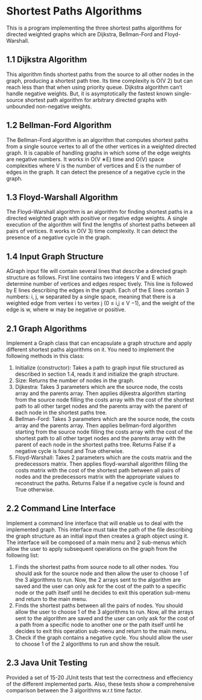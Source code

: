# Shortest Paths Algorithms
This is a program implementing the three shortest paths algorithms for directed  weighted graphs which are Dijkstra, Bellman-Ford and Floyd-Warshall.
## 1.1 Dijkstra Algorithm
 This algorithm finds shortest paths from the source to all other nodes in the graph, producing
 a shortest path tree. Its time complexity is O(V 2) but can reach less than that when using
 priority queue. Dijkstra algorithm can’t handle negative weights. But, it is asymptotically
 the fastest known single-source shortest path algorithm for arbitrary directed graphs with
 unbounded non-negative weights.
 ## 1.2 Bellman-Ford Algorithm
 The Bellman-Ford algorithm is an algorithm that computes shortest paths from a single source
 vertex to all of the other vertices in a weighted directed graph. It is capable of handling graphs
 in which some of the edge weights are negative numbers. It works in O(V ∗E) time and O(V)
 space complexities where V is the number of vertices and E is the number of edges in the graph.
 It can detect the presence of a negative cycle in the graph.
 ## 1.3 Floyd-Warshall Algorithm
 The Floyd–Warshall algorithm is an algorithm for finding shortest paths in a directed weighted
 graph with positive or negative edge weights. A single execution of the algorithm will find the
 lengths of shortest paths between all pairs of vertices. It works in O(V 3) time complexity. It
 can detect the presence of a negative cycle in the graph.
 ## 1.4 Input Graph Structure
 AGraph input file will contain several lines that describe a directed graph structure as follows.
 First line contains two integers V and E which determine number of vertices and edges respec
tively. This line is followed by E lines describing the edges in the graph. Each of the E lines
 contain 3 numbers: i, j, w separated by a single space, meaning that there is a weighted edge
 from vertex i to vertex j (0 ≤ i,j ≤ V −1), and the weight of the edge is w, where w may be
 negative or positive.
  ## 2.1 Graph Algorithms
 Implement a Graph class that can encapsulate a graph structure and apply
 different shortest paths algorithms on it. You need to implement the following methods in this
 class: <br>
 1. Initialize (constructor): Takes a path to graph input file structured as described in section
 1.4, reads it and initialize the graph structure.<br>
 2. Size: Returns the number of nodes in the graph.<br>
 3. Dijkestra: Takes 3 parameters which are the source node, the costs array and the parents
 array. Then applies dijkestra algorithm starting from the source node filling the costs
 array with the cost of the shortest path to all other target nodes and the parents array
 with the parent of each node in the shortest paths tree.<br>
 4. Bellman-Ford: Takes 3 parameters which are the source node, the costs array and the
 parents array. Then applies bellman-ford algorithm starting from the source node filling
 the costs array with the cost of the shortest path to all other target nodes and the parents
 array with the parent of each node in the shortest paths tree. Returns False if a negative
 cycle is found and True otherwise.<br>
 5. Floyd-Warshall: Takes 2 parameters which are the costs matrix and the predecessors
 matrix. Then applies floyd-warshall algorithm filling the costs matrix with the cost of the
 shortest path between all pairs of nodes and the predecessors matrix with the appropriate
 values to reconstruct the paths. Returns False if a negative cycle is found and True
 otherwise.
 ## 2.2 Command Line Interface
 Implement a command line interface that will enable us to deal with the implemented graph. This interface must take the path of the file describing the graph structure as
 an initial input then creates a graph object using it. The interface will be composed of a main
 menu and 2 sub-menus which allow the user to apply subsequent operations on the graph from
 the following list: <br>
 1. Finds the shortest paths from source node to all other nodes. You should ask for the
 source node and then allow the user to choose 1 of the 3 algorithms to run. Now, the 2
 arrays sent to the algorithm are saved and the user can only ask for the cost of the path
 to a specific node or the path itself until he decides to exit this operation sub-menu and
 return to the main menu. <br>
  2. Finds the shortest paths between all the pairs of nodes. You should allow the user to
 choose 1 of the 3 algorithms to run. Now, all the arrays sent to the algorithm are saved
 and the user can only ask for the cost of a path from a specific node to another one or
 the path itself until he decides to exit this operation sub-menu and return to the main
 menu.<br>
 3. Check if the graph contains a negative cycle. You should allow the user to choose 1 of
 the 2 algorithms to run and show the result.<br>
 ## 2.3 Java Unit Testing
 Provided a set of 15-20 JUnit tests that test the correctness and effeciency of the
 different implemented parts. Also, these tests show a comprehensive comparison between
 the 3 algorithms w.r.t time factor.
